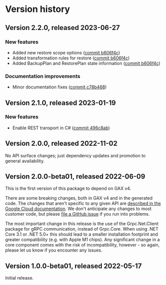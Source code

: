 # Version history

## Version 2.2.0, released 2023-06-27

### New features

- Added new restore scope options ([commit b606f4c](https://github.com/googleapis/google-cloud-dotnet/commit/b606f4c5293289554f5a035f3f8e0ce4c71ef3fe))
- Added transformation rules for restore ([commit b606f4c](https://github.com/googleapis/google-cloud-dotnet/commit/b606f4c5293289554f5a035f3f8e0ce4c71ef3fe))
- Added BackupPlan and RestorePlan state information ([commit b606f4c](https://github.com/googleapis/google-cloud-dotnet/commit/b606f4c5293289554f5a035f3f8e0ce4c71ef3fe))

### Documentation improvements

- Minor documentation fixes ([commit c78b468](https://github.com/googleapis/google-cloud-dotnet/commit/c78b46845ade4aafe6388159c5d12796fe150c77))

## Version 2.1.0, released 2023-01-19

### New features

- Enable REST transport in C# ([commit 496c8ab](https://github.com/googleapis/google-cloud-dotnet/commit/496c8abe53e80646e5dd5a6d4a2231b11b36969a))

## Version 2.0.0, released 2022-11-02

No API surface changes; just dependency updates and promotion to general availability.

## Version 2.0.0-beta01, released 2022-06-09

This is the first version of this package to depend on GAX v4.

There are some breaking changes, both in GAX v4 and in the generated
code. The changes that aren't specific to any given API are [described in the Google Cloud
documentation](https://cloud.google.com/dotnet/docs/reference/help/breaking-gax4).
We don't anticipate any changes to most customer code, but please [file a
GitHub issue](https://github.com/googleapis/google-cloud-dotnet/issues/new/choose)
if you run into problems.

The most important change in this release is the use of the Grpc.Net.Client package
for gRPC communication, instead of Grpc.Core. When using .NET Core 3.1 or .NET 5.0+
this should lead to a smaller installation footprint and greater compatibility (e.g.
with Apple M1 chips). Any significant change in a core component comes with the risk
of incompatibility, however - so again, please let us know if you encounter any
issues.

## Version 1.0.0-beta01, released 2022-05-17

Initial release.
